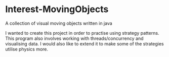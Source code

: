 # Interest-MovingObjects
A collection of visual moving objects written in java

I wanted to create this project in order to practise using strategy patterns. This program also involves working with threads/concurrency and visualising data. I would also like to extend it to make some of the strategies utilise physics more.

